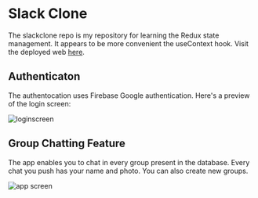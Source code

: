 # Slack Clone

The slackclone repo is my repository for learning the Redux state management. It appears to be more convenient the useContext hook. Visit the deployed web [here](https://slackclone-a1389.web.app).

## Authenticaton

The authentocation uses Firebase Google authentication. Here's a preview of the login screen:

![loginscreen](https://firebasestorage.googleapis.com/v0/b/slackclone-a1389.appspot.com/o/slackclone-login.PNG?alt=media&token=1fd0b060-16ff-4f9d-a7e6-a4ca81a3e2f2)

## Group Chatting Feature

The app enables you to chat in every group present in the database. Every chat you push has your name and photo. You can also create new groups.

![app screen](https://firebasestorage.googleapis.com/v0/b/slackclone-a1389.appspot.com/o/slackclone-app.PNG?alt=media&token=5612fd64-a332-46e2-9b38-4931a856ab1d)